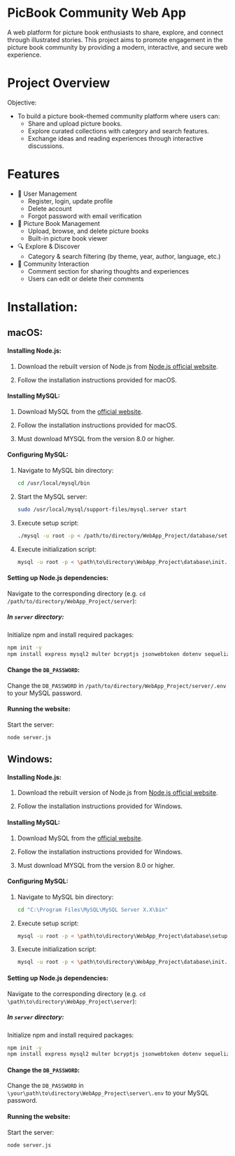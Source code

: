 # PicBook Community Web App
A web platform for picture book enthusiasts to share, explore, and connect through illustrated stories. This project aims to promote engagement in the picture book community by providing a modern, interactive, and secure web experience.

# Project Overview
Objective:
* To build a picture book–themed community platform where users can:
  * Share and upload picture books.
  * Explore curated collections with category and search features.
  * Exchange ideas and reading experiences through interactive discussions.

# Features
* 🔑 User Management
  * Register, login, update profile
  * Delete account
  * Forgot password with email verification
* 📖 Picture Book Management
  * Upload, browse, and delete picture books
  * Built-in picture book viewer
* 🔍 Explore & Discover
  * Category & search filtering (by theme, year, author, language, etc.)
* 💬 Community Interaction
  * Comment section for sharing thoughts and experiences
  * Users can edit or delete their comments

# Installation:
## macOS:

#### Installing Node.js:

1. Download the rebuilt version of Node.js from [Node.js official website](https://nodejs.org/en/download/prebuilt-installer/current).

2. Follow the installation instructions provided for macOS.

#### Installing MySQL:

1. Download MySQL from the [official website](https://dev.mysql.com/downloads/installer/).

2. Follow the installation instructions provided for macOS.

3. Must download MYSQL from the version 8.0 or higher.

#### Configuring MySQL:

1. Navigate to MySQL bin directory:
   ```bash
   cd /usr/local/mysql/bin
   ```

2. Start the MySQL server:
   ```bash
   sudo /usr/local/mysql/support-files/mysql.server start
   ```

3. Execute setup script:
   ```bash
   ./mysql -u root -p < /path/to/directory/WebApp_Project/database/setup.sql
   ```

4. Execute initialization script:
   ```bash
   mysql -u root -p < \path\to\directory\WebApp_Project\database\init.sql
   ```

#### Setting up Node.js dependencies:

Navigate to the corresponding directory (e.g. `cd /path/to/directory/WebApp_Project/server`): 

##### In `server` directory:

Initialize npm and install required packages:
```bash
npm init -y
npm install express mysql2 multer bcryptjs jsonwebtoken dotenv sequelize cors nodemailer
```

#### Change the `DB_PASSWORD`:

Change the `DB_PASSWORD` in `/path/to/directory/WebApp_Project/server/.env` to your MySQL password.

#### Running the website:

Start the server:
```bash
node server.js
```



## Windows:

#### Installing Node.js:

1. Download the rebuilt version of Node.js from [Node.js official website](https://nodejs.org/en/download/prebuilt-installer/current).

2. Follow the installation instructions provided for Windows.

#### Installing MySQL:

1. Download MySQL from the [official website](https://dev.mysql.com/downloads/installer/).

2. Follow the installation instructions provided for Windows.

3. Must download MYSQL from the version 8.0 or higher.

#### Configuring MySQL:

1. Navigate to MySQL bin directory:
   ```bash
   cd "C:\Program Files\MySQL\MySQL Server X.X\bin"
   ```

2. Execute setup script:
   ```bash
   mysql -u root -p < \path\to\directory\WebApp_Project\database\setup.sql
   ```

3. Execute initialization script:
   ```bash
   mysql -u root -p < \path\to\directory\WebApp_Project\database\init.sql
   ```

#### Setting up Node.js dependencies:

Navigate to the corresponding directory (e.g. `cd \path\to\directory\WebApp_Project\server`): 

##### In `server` directory:

Initialize npm and install required packages:
```bash
npm init -y
npm install express mysql2 multer bcryptjs jsonwebtoken dotenv sequelize cors nodemailer
```

#### Change the `DB_PASSWORD`:

Change the `DB_PASSWORD` in `\your\path\to\directory\WebApp_Project\server\.env` to your MySQL password.

#### Running the website:

Start the server:
```bash
node server.js
```
